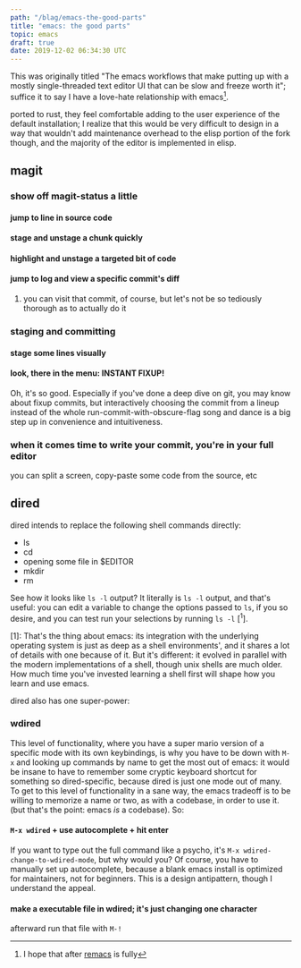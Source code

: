 ```yaml
---
path: "/blag/emacs-the-good-parts"
title: "emacs: the good parts"
topic: emacs
draft: true
date: 2019-12-02 06:34:30 UTC
---
```


This was originally titled "The emacs workflows that make putting up with a
mostly single-threaded text editor UI that can be slow and freeze worth it";
suffice it to say I have a love-hate relationship with emacs[^1].

[^1]: I hope that after [remacs](https://github.com/remacs/remacs) is fully

ported to rust, they feel comfortable adding to the user experience of the
default installation; I realize that this would be very difficult to design in a
way that wouldn't add maintenance overhead to the elisp portion of the
fork though, and the majority of the editor is implemented in elisp.

## magit

### show off magit-status a little

#### jump to line in source code

#### stage and unstage a chunk quickly

#### highlight and unstage a targeted bit of code

#### jump to log and view a specific commit's diff

1.  you can visit that commit, of course, but let's not be so tediously thorough as to actually do it

### staging and committing

#### stage some lines visually

#### look, there in the menu: INSTANT FIXUP!

Oh, it's so good. Especially if you've done a deep dive on git, you may know
about fixup commits, but interactively choosing the commit from a lineup instead
of the whole run-commit-with-obscure-flag song and dance is a big step up in
convenience and intuitiveness.

### when it comes time to write your commit, you're in your full editor

you can split a screen, copy-paste some code from the source, etc

## dired

dired intends to replace the following shell commands directly:

- ls
- cd
- opening some file in \$EDITOR
- mkdir
- rm

See how it looks like `ls -l` output? It literally is `ls -l` output, and that's
useful: you can edit a variable to change the options passed to `ls`, if you so
desire, and you can test run your selections by running `ls -l` [<sup>1</sup>].

[1]: That's the thing about emacs: its integration with the underlying operating
system is just as deep as a shell environments', and it shares a lot of
details with one because of it. But it's different: it evolved in parallel
with the modern implementations of a shell, though unix shells are much older.
How much time you've invested learning a shell first will shape how you learn
and use emacs.

dired also has one super-power:

### wdired

This level of functionality, where you have a super mario version of a specific
mode with its own keybindings, is why you have to be down with `M-x` and looking
up commands by name to get the most out of emacs: it would be insane to have to
remember some cryptic keyboard shortcut for something so dired-specific, because
dired is just one mode out of many. To get to this level of functionality in a
sane way, the emacs tradeoff is to be willing to memorize a name or two, as with
a codebase, in order to use it. (but that's the point: emacs _is_ a codebase).
So:

#### `M-x wdired` + use autocomplete + hit enter

If you want to type out the full command like a psycho, it's `M-x wdired-change-to-wdired-mode`, but why would you? Of course, you have to
manually set up autocomplete, because a blank emacs install is optimized for
maintainers, not for beginners. This is a design antipattern, though I
understand the appeal.

#### make a executable file in wdired; it's just changing one character

afterward run that file with `M-!`
